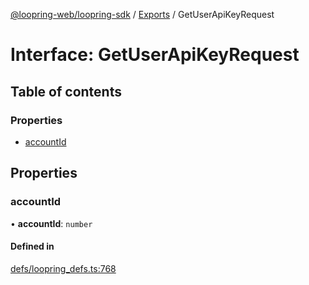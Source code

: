 [@loopring-web/loopring-sdk](../README.md) / [Exports](../modules.md) / GetUserApiKeyRequest

# Interface: GetUserApiKeyRequest

## Table of contents

### Properties

- [accountId](GetUserApiKeyRequest.md#accountid)

## Properties

### accountId

• **accountId**: `number`

#### Defined in

[defs/loopring_defs.ts:768](https://github.com/Loopring/loopring_sdk/blob/81e0b16/src/defs/loopring_defs.ts#L768)
